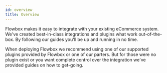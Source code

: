 ```yaml
---
id: overview
title: Overview
---
```


Flowbox makes it easy to integrate with your existing eCommerce system. We've created best-in-class integrations and plugins what work out-of-the-box. By following our guides you'll be up and running in no time.

When deploying Flowbox we recommend using one of our supported plugins provided by Flowbox or one of our parters. But for those were no plugin exist or you want complete control over the integration we've provided guides on how to get-going.
